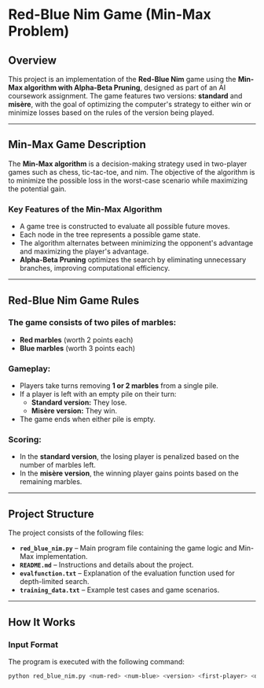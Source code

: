 # Red-Blue Nim Game (Min-Max Problem)

## Overview

This project is an implementation of the **Red-Blue Nim** game using the **Min-Max algorithm with Alpha-Beta Pruning**, designed as part of an AI coursework assignment. The game features two versions: **standard** and **misère**, with the goal of optimizing the computer's strategy to either win or minimize losses based on the rules of the version being played.

---

## Min-Max Game Description

The **Min-Max algorithm** is a decision-making strategy used in two-player games such as chess, tic-tac-toe, and nim. The objective of the algorithm is to minimize the possible loss in the worst-case scenario while maximizing the potential gain.

### Key Features of the Min-Max Algorithm
- A game tree is constructed to evaluate all possible future moves.
- Each node in the tree represents a possible game state.
- The algorithm alternates between minimizing the opponent's advantage and maximizing the player's advantage.
- **Alpha-Beta Pruning** optimizes the search by eliminating unnecessary branches, improving computational efficiency.

---

## Red-Blue Nim Game Rules

### The game consists of two piles of marbles:
- **Red marbles** (worth 2 points each)
- **Blue marbles** (worth 3 points each)

### Gameplay:
- Players take turns removing **1 or 2 marbles** from a single pile.
- If a player is left with an empty pile on their turn:
  - **Standard version:** They lose.
  - **Misère version:** They win.
- The game ends when either pile is empty.

### Scoring:
- In the **standard version**, the losing player is penalized based on the number of marbles left.
- In the **misère version**, the winning player gains points based on the remaining marbles.

---

## Project Structure

The project consists of the following files:

- **`red_blue_nim.py`** – Main program file containing the game logic and Min-Max implementation.
- **`README.md`** – Instructions and details about the project.
- **`evalfunction.txt`** – Explanation of the evaluation function used for depth-limited search.
- **`training_data.txt`** – Example test cases and game scenarios.

---

## How It Works

### Input Format

The program is executed with the following command:

```bash
python red_blue_nim.py <num-red> <num-blue> <version> <first-player> <depth>
